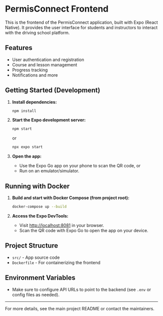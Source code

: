 # PermisConnect Frontend

This is the frontend of the PermisConnect application, built with Expo (React Native). It provides the user interface for students and instructors to interact with the driving school platform.

## Features

- User authentication and registration
- Course and lesson management
- Progress tracking
- Notifications and more

## Getting Started (Development)

1. **Install dependencies:**

   ```sh
   npm install
   ```

2. **Start the Expo development server:**

   ```sh
   npm start
   ```

   or

   ```sh
   npx expo start
   ```

3. **Open the app:**
   - Use the Expo Go app on your phone to scan the QR code, or
   - Run on an emulator/simulator.

## Running with Docker

1. **Build and start with Docker Compose (from project root):**

   ```sh
   docker-compose up --build
   ```

2. **Access the Expo DevTools:**
   - Visit [http://localhost:8081](http://localhost:8081) in your browser.
   - Scan the QR code with Expo Go to open the app on your device.

## Project Structure

- `src/` - App source code
- `Dockerfile` - For containerizing the frontend

## Environment Variables

- Make sure to configure API URLs to point to the backend (see `.env` or config files as needed).

---
For more details, see the main project README or contact the maintainers.
